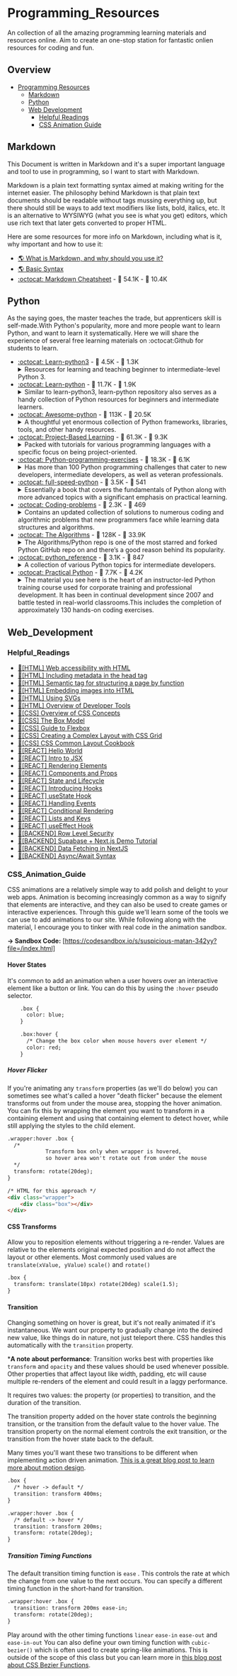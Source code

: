 # Programming_Resources

An collection of all the amazing programming learning materials and resources online. Aim to create an one-stop station for fantastic onlien resources for coding and fun.

## Overview
- [Programming Resources](#Programming_Resources)
	- [Markdown](#Markdown)
  - [Python](#Python)
  - [Web Development](#Web_Development)
    - [Helpful Readings](#Helpful_Readings)
    - [CSS Animation Guide](#CSS_Animation_Guide)

## Markdown
This Document is written in Markdown and it's a super important language and tool to use in programming, so I want to start with Markdown. 

Markdown is a plain text formatting syntax aimed at making writing for the internet easier. The philosophy behind Markdown is that plain text documents should be readable without tags mussing everything up, but there should still be ways to add text modifiers like lists, bold, italics, etc. It is an alternative to WYSIWYG (what you see is what you get) editors, which use rich text that later gets converted to proper HTML.

Here are some resources for more info on Markdown, including what is it, why important and how to use it: 

* [:earth_americas: What is Markdown, and why should you use it?](https://www.ultraedit.com/company/blog/community/what-is-markdown-why-use-it.html)
* [:earth_americas: Basic Syntax](https://www.markdownguide.org/basic-syntax/)
* [:octocat: Markdown Cheatsheet](https://github.com/adam-p/markdown-here/wiki/Markdown-Cheatsheet#lines) - :star2: 54.1K - :fork_and_knife: 10.4K 

## Python
As the saying goes, the master teaches the trade, but apprenticers skill is self-made.With Python's popularity, more and more people want to learn Python, and want to learn it systematically. Here we will share the experience of several free learning materials on :octocat:Github for students to learn.

* [:octocat: Learn-python3](https://github.com/jerry-git/learn-python3) - :star2: 4.5K - :fork_and_knife: 1.3K 
  <details>
    <summary>Resources for learning and teaching beginner to intermediate-level Python 3.</summary>
    <ul>
      <li>The contents of this repo are very well structured and in Jupyter Notebooks.</li>
      <li>The beginner folder inside the notebooks folder contains 19 introductory topics such as strings, conditionals, classes, exceptions, and so, to get you started. We recommend taking a look at the repo for the full list.</li>
      <li>The rest of the advanced topics are provided in the intermediate folder, such as writing idiomatic Python, a few other general topics, and some best practices to help you avoid writing disastrous and inefficient code.</li>
    </ul>
  </details>
* [:octocat: Learn-python](https://github.com/trekhleb/learn-python)  - :star2: 11.7K - :fork_and_knife: 1.9K 
  <details>
    <summary>Similar to learn-python3, learn-python repository also serves as a handy collection of Python resources for beginners and intermediate learners.</summary>
    <ul>
      <li>The repository uses a collection of Python scripts to cover individual topics in Python, such as operators, data types, classes, modules, and much more, with precise explanations and accompanying examples.</li>
      <li>There’s also a small section explaining how to use this repository to help you make the most out of this repo. </li>
      <li>Oleksii calls the repo a playground and a cheat sheet as during the learning phase, learners will often return to the repo to experiment with the code examples for a closer hands-on feel. Once you feel comfortable writing your own Python code, you can use the mentioned linting tools, like pylint, to clean the code while the necessary testing is handled by pytest.</li>
    </ul>
  </details>
* [:octocat: Awesome-python](https://github.com/vinta/awesome-python)  - :star2: 113K - :fork_and_knife: 20.5K 
  <details>
    <summary>A thoughtful yet enormous collection of Python frameworks, libraries, tools, and other handy resources.</summary>
    <ul>
      <li>The repo has listed over 90 different categories for individual projects or topics including admin panels, data validations, computer vision, algorithms and design patterns, ChatOps tools, and so much more.</li>
      <li>Provides links to useful books, newsletters, podcasts, and web series dedicated to making Python easier for everyone.</li>
    </ul>
  </details>
* [:octocat: Project-Based Learning](https://github.com/tuvtran/project-based-learning#python)  - :star2: 61.3K - :fork_and_knife: 9.3K 
  <details>
    <summary>Packed with tutorials for various programming languages with a specific focus on being project-oriented.</summary>
    <ul>
      <li>A huge list of over 20 programming languages, we’ll be focussing only on Python for this write-up but feel free to check the projects from other programming languages.</li>
      <li>Includes tons of tutorials for building a host of projects from web scrapers, bots, and web applications to building Data Science, Machine Learning, and Deep Learning solutions.</li>
    </ul>
  </details>
* [:octocat: Python-programming-exercises](https://github.com/zhiwehu/Python-programming-exercises)  - :star2: 18.3K - :fork_and_knife: 6.1K 
  <details>
    <summary>Has more than 100 Python programming challenges that cater to new developers, intermediate developers, as well as veteran professionals.</summary>
    <ul>
      <li>Jeffrey also has a website that teaches you foundational Python in the form of comics, which you can also use, but unless you know Chinese, you would be hard-pressed to understand it.</li>
      <li>It comes with the required hints and the solution, but try not to scroll too far down, or else you’ll stumble upon the answer.</li>
    </ul>
  </details>
* [:octocat:  full-speed-python](https://github.com/joaoventura/full-speed-python)  - :star2: 3.5K - :fork_and_knife: 541
	<details>
		<summary>Essentially a book that covers the fundamentals of Python along with more advanced topics with a significant emphasis on practical learning.</summary>
		<ul>
		  <li>After explaining each topic, João tries to solidify the understanding of the concepts by presenting his readers with sufficient exercises. These exercises play a crucial role in bringing Python learners up to speed with Python’s syntax in a short period.</li>
		  <li>Once you start following this approach, you’ll be able to cover the entirety of this Python book within a month or two, tops. The repo contains the files you will need to build the book for yourself, or you can simply download the book from his repo, the download links are available there.</li>
		</ul>
	</details>
* [:octocat:  Coding-problems](https://github.com/MTrajK/coding-problems)  - :star2: 2.3K - :fork_and_knife: 469
	<details>
		<summary>Contains an updated collection of solutions to numerous coding and algorithmic problems that new programmers face while learning data structures and algorithms.</summary>
		<ul>
		  <li>Meto has covered the solutions for problems from various topics and has categorized them into arrays, linked lists, dynamic programming, math, and a few more categories.</li>
		  <li>The author has structured the problems perfectly to make it easier for individuals to analyze the problem and its solution. But of course, that’s not the only thing you’ll find in his repo. You’ll also find some valuable resources like online courses(MOOCs), books, training websites, YouTube channels, and a bunch of other resources that cover Python and solutions to a host of problems developers encounter while working with Python.</li>
		</ul>
	</details>
* [:octocat:  The Algorithms](https://github.com/TheAlgorithms/Python)  - :star2: 128K - :fork_and_knife: 33.9K 
	<details>
		<summary>The Algorithms/Python repo is one of the most starred and forked Python GitHub repo on and there’s a good reason behind its popularity.</summary>
		<ul>
		  <li>Their repo contains algorithms and their implementation for over 35 categories of topics in Python, such as data structures, computer vision, linear algebra, neural networks, sorts, strings, to name a few. Do keep in mind that understanding these algorithms requires at least a beginner-level knowledge of Python, making this repo more suited to intermediate and advanced developers.</li>
		  <li>Not only Python, but their repo is also home to a similarly vast collection of algorithms for Java, C, C++, JavaScript, Ruby, and a few other programming languages. Regardless of your experience with Python, we recommend starring this repo to have all those algorithms readily available for when you need them. Being open-sourced also gives you the freedom to contribute to the repo in expanding its collection if you wish to.</li>
		</ul>
	</details>
* [:octocat:  python_reference](https://github.com/rasbt/python_reference)  - :star2: 3.1K - :fork_and_knife: 847
	<details>
		<summary>A collection of various Python topics for intermediate developers.</summary>
		<ul>
		  <li>If you have already mastered the basics of Python, then this repo might be suitable for you to help you understand a host of advanced topics. The repo provides Jupyter Notebooks for various topics, such as useful regular expressions, Cython with and without IPython, and many more like it, while giving you the flexibility to edit and run the code as you wish.</li>
		</ul>
	</details>
* [:octocat:  Practical Python](https://github.com/dabeaz-course/practical-python)  - :star2: 7.7K - :fork_and_knife: 4.2K
	<details>
		<summary>The material you see here is the heart of an instructor-led Python training course used for corporate training and professional development. It has been in continual development since 2007 and battle tested in real-world classrooms.This includes the completion of approximately 130 hands-on coding exercises.</summary>
		<ul>
		  <li>The goal of this course is to cover foundational aspects of Python programming with an emphasis on script writing, data manipulation, and program organization. By the end of this course, students should be able to start writing useful Python programs on their own or be able to understand and modify Python code written by their coworkers.</li>
		</ul>
	</details>


## Web_Development
### Helpful_Readings
* [:book:[HTML] Web accessibility with HTML](https://developer.mozilla.org/en-US/docs/Learn/Accessibility/HTML)
* [:book:[HTML] Including metadata in the head tag](https://developer.mozilla.org/en-US/docs/Learn/HTML/Introduction_to_HTML/The_head_metadata_in_HTML)
* [:book:[HTML] Semantic tag for structuring a page by function](https://developer.mozilla.org/en-US/docs/Learn/HTML/Introduction_to_HTML/Document_and_website_structure)
* [:book:[HTML] Embedding images into HTML](https://developer.mozilla.org/en-US/docs/Learn/HTML/Multimedia_and_embedding/Images_in_HTML)
* [:book:[HTML] Using SVGs](https://developer.mozilla.org/en-US/docs/Learn/HTML/Multimedia_and_embedding/Adding_vector_graphics_to_the_Web)
* [:book:[HTML] Overview of Developer Tools](https://developer.chrome.com/docs/devtools/dom/)
* [:book:[CSS] Overview of CSS Concepts](https://www.taniarascia.com/overview-of-css-concepts/)
* [:book:[CSS] The Box Model](https://developer.mozilla.org/en-US/docs/Learn/CSS/Building_blocks/The_box_model)
* [:book:[CSS] Guide to Flexbox](https://css-tricks.com/snippets/css/a-guide-to-flexbox/)
* [:book:[CSS] Creating a Complex Layout with CSS Grid](https://www.joshwcomeau.com/css/full-bleed/)
* [:book:[CSS] CSS Common Layout Cookbook](https://developer.mozilla.org/en-US/docs/Web/CSS/Layout_cookbook)
* [:book:[REACT] Hello World](https://reactjs.org/docs/hello-world.html)
* [:book:[REACT] Intro to JSX](https://reactjs.org/docs/introducing-jsx.html)
* [:book:[REACT] Rendering Elements](https://reactjs.org/docs/rendering-elements.html)
* [:book:[REACT] Components and Props](https://reactjs.org/docs/components-and-props.html)
* [:book:[REACT] State and Lifecycle](https://reactjs.org/docs/state-and-lifecycle.html)
* [:book:[REACT] Introducing Hooks](https://reactjs.org/docs/hooks-intro.html)
* [:book:[REACT] useState Hook](https://reactjs.org/docs/hooks-state.html)
* [:book:[REACT] Handling Events](https://reactjs.org/docs/handling-events.html)
* [:book:[REACT] Conditional Rendering](https://reactjs.org/docs/conditional-rendering.html)
* [:book:[REACT] Lists and Keys](https://reactjs.org/docs/lists-and-keys.html)
* [:book:[REACT] useEffect Hook](https://reactjs.org/docs/hooks-effect.html)
* [:book:[BACKEND] Row Level Security](https://supabase.io/docs/learn/auth-deep-dive/auth-row-level-security)
* [:book:[BACKEND] Supabase + Next.js Demo Tutorial](https://supabase.io/docs/guides/with-nextjs)
* [:book:[BACKEND] Data Fetching in NextJS](https://nextjs.org/docs/basic-features/data-fetching)
* [:book:[BACKEND] Async/Await Syntax](https://developer.mozilla.org/en-US/docs/Learn/JavaScript/Asynchronous/Async_await)

### CSS_Animation_Guide
CSS animations are a relatively simple way to add polish and delight to your web apps. Animation is becoming increasingly common as a way to signify that elements are interactive, and they can also be used to create games or interactive experiences. Through this guide we'll learn some of the tools we can use to add animations to our site. While following along with the material, I encourage you to tinker with real code in the animation sandbox. 

**→ Sandbox Code:** [https://codesandbox.io/s/suspicious-matan-342yy?file=/index.html]

#### Hover States
It's common to add an animation when a user hovers over an interactive element like a button or link. You can do this by using the `:hover` pseudo selector. 

```html
	.box {
	  color: blue;
	}

	.box:hover {
	  /* Change the box color when mouse hovers over element */
	  color: red;
	}
```

##### Hover Flicker
If you're animating any `transform` properties (as we'll do below) you can sometimes see what's called a hover "death flicker" because the element transforms out from under the mouse area, stopping the hover animation. You can fix this by wrapping the element you want to transform in a containing element and using that containing element to detect hover, while still applying the styles to the child element. 

```html
.wrapper:hover .box {
  /* 
			Transform box only when wrapper is hovered,
			so hover area won't rotate out from under the mouse 
  */
  transform: rotate(20deg);
}

/* HTML for this approach */
<div class="wrapper">
	<div class="box"></div>
</div>
```

#### CSS Transforms
Allow you to reposition elements without triggering a re-render. Values are relative to the elements original expected position and do not affect the layout or other elements. Most commonly used values are `translate(xValue, yValue)` `scale()` and `rotate()`

```html
.box { 
  transform: translate(10px) rotate(20deg) scale(1.5);
}
```

#### Transition 
Changing something on hover is great, but it's not really animated if it's instantaneous. We want our property to gradually change into the desired new value, like things do in nature, not just teleport there. CSS handles this automatically with the `transition` property. 

***A note about performance**: Transition works best with properties like `transform` and `opacity` and these values should be used whenever possible. Other properties that affect layout like width, padding, etc will cause multiple re-renders of the element and could result in a laggy performance. 

It requires two values: the property (or properties) to transition, and the duration of the transition. 

The transition property added on the hover state controls the beginning transition, or the transition from the default value to the hover value. The transition property on the normal element controls the exit transition, or the transition from the hover state back to the default.

Many times you'll want these two transitions to be different when implementing action driven animation. [This is a great blog post to learn more about motion design](https://tobiasahlin.com/blog/meaningful-motion-w-action-driven-animation/). 

```html
.box {
  /* hover -> default */
  transition: transform 400ms;
}

.wrapper:hover .box {
  /* default -> hover */
  transition: transform 200ms;
  transform: rotate(20deg);
}
```

##### Transition Timing Functions
The default transition timing function is `ease` . This controls the rate at which the change from one value to the next occurs. You can specify a different timing function in the short-hand for transition.

```html
.wrapper:hover .box {
  transition: transform 200ms ease-in;
  transform: rotate(20deg);
}
```

Play around with the other timing functions `linear` `ease-in` `ease-out` and `ease-in-out`
You can also define your own timing function with `cubic-bezier()` which is often used to create spring-like animations. This is outside of the scope of this class but you can learn more in [this blog post about CSS Bezier Functions](https://css-tricks.com/advanced-css-animation-using-cubic-bezier/). 
